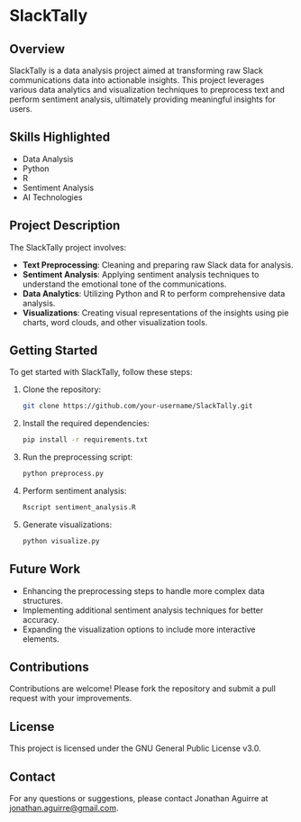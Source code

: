 # SlackTally

## Overview
SlackTally is a data analysis project aimed at transforming raw Slack communications data into actionable insights. This project leverages various data analytics and visualization techniques to preprocess text and perform sentiment analysis, ultimately providing meaningful insights for users.

## Skills Highlighted
- Data Analysis
- Python
- R
- Sentiment Analysis
- AI Technologies

## Project Description
The SlackTally project involves:
- **Text Preprocessing**: Cleaning and preparing raw Slack data for analysis.
- **Sentiment Analysis**: Applying sentiment analysis techniques to understand the emotional tone of the communications.
- **Data Analytics**: Utilizing Python and R to perform comprehensive data analysis.
- **Visualizations**: Creating visual representations of the insights using pie charts, word clouds, and other visualization tools.

## Getting Started
To get started with SlackTally, follow these steps:
1. Clone the repository:
    ```bash
    git clone https://github.com/your-username/SlackTally.git
    ```
2. Install the required dependencies:
    ```bash
    pip install -r requirements.txt
    ```
3. Run the preprocessing script:
    ```bash
    python preprocess.py
    ```
4. Perform sentiment analysis:
    ```bash
    Rscript sentiment_analysis.R
    ```
5. Generate visualizations:
    ```bash
    python visualize.py
    ```

## Future Work
- Enhancing the preprocessing steps to handle more complex data structures.
- Implementing additional sentiment analysis techniques for better accuracy.
- Expanding the visualization options to include more interactive elements.

## Contributions
Contributions are welcome! Please fork the repository and submit a pull request with your improvements.

## License
This project is licensed under the GNU General Public License v3.0.

## Contact
For any questions or suggestions, please contact Jonathan Aguirre at [jonathan.aguirre@gmail.com](mailto:jonathan.aguirre@gmail.com).
